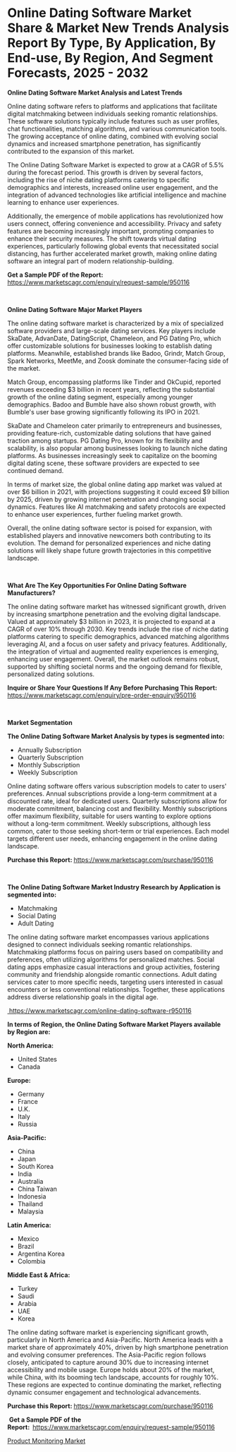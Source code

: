 <p><h1>Online Dating Software Market Share & Market New Trends Analysis Report By Type, By Application, By End-use, By Region, And Segment Forecasts, 2025 - 2032</h1></p><p><strong>Online Dating Software Market Analysis and Latest Trends</strong></p>
<p><p>Online dating software refers to platforms and applications that facilitate digital matchmaking between individuals seeking romantic relationships. These software solutions typically include features such as user profiles, chat functionalities, matching algorithms, and various communication tools. The growing acceptance of online dating, combined with evolving social dynamics and increased smartphone penetration, has significantly contributed to the expansion of this market.</p><p>The Online Dating Software Market is expected to grow at a CAGR of 5.5% during the forecast period. This growth is driven by several factors, including the rise of niche dating platforms catering to specific demographics and interests, increased online user engagement, and the integration of advanced technologies like artificial intelligence and machine learning to enhance user experiences.</p><p>Additionally, the emergence of mobile applications has revolutionized how users connect, offering convenience and accessibility. Privacy and safety features are becoming increasingly important, prompting companies to enhance their security measures. The shift towards virtual dating experiences, particularly following global events that necessitated social distancing, has further accelerated market growth, making online dating software an integral part of modern relationship-building.</p></p>
<p><strong>Get a Sample PDF of the Report:&nbsp;</strong> <a href="https://www.marketscagr.com/enquiry/request-sample/950116?utm_campaign=2010&utm_medium=2&utm_source=Github&utm_content=ia&utm_term=07032025&utm_id=online-dating-software">https://www.marketscagr.com/enquiry/request-sample/950116</a></p>
<p>&nbsp;</p>
<p><strong>Online Dating Software Major Market Players</strong></p>
<p><p>The online dating software market is characterized by a mix of specialized software providers and large-scale dating services. Key players include SkaDate, AdvanDate, DatingScript, Chameleon, and PG Dating Pro, which offer customizable solutions for businesses looking to establish dating platforms. Meanwhile, established brands like Badoo, Grindr, Match Group, Spark Networks, MeetMe, and Zoosk dominate the consumer-facing side of the market.</p><p>Match Group, encompassing platforms like Tinder and OkCupid, reported revenues exceeding $3 billion in recent years, reflecting the substantial growth of the online dating segment, especially among younger demographics. Badoo and Bumble have also shown robust growth, with Bumble's user base growing significantly following its IPO in 2021.</p><p>SkaDate and Chameleon cater primarily to entrepreneurs and businesses, providing feature-rich, customizable dating solutions that have gained traction among startups. PG Dating Pro, known for its flexibility and scalability, is also popular among businesses looking to launch niche dating platforms. As businesses increasingly seek to capitalize on the booming digital dating scene, these software providers are expected to see continued demand.</p><p>In terms of market size, the global online dating app market was valued at over $6 billion in 2021, with projections suggesting it could exceed $9 billion by 2025, driven by growing internet penetration and changing social dynamics. Features like AI matchmaking and safety protocols are expected to enhance user experiences, further fueling market growth.</p><p>Overall, the online dating software sector is poised for expansion, with established players and innovative newcomers both contributing to its evolution. The demand for personalized experiences and niche dating solutions will likely shape future growth trajectories in this competitive landscape.</p></p>
<p>&nbsp;</p>
<p><strong>What Are The Key Opportunities For Online Dating Software Manufacturers?</strong></p>
<p><p>The online dating software market has witnessed significant growth, driven by increasing smartphone penetration and the evolving digital landscape. Valued at approximately $3 billion in 2023, it is projected to expand at a CAGR of over 10% through 2030. Key trends include the rise of niche dating platforms catering to specific demographics, advanced matching algorithms leveraging AI, and a focus on user safety and privacy features. Additionally, the integration of virtual and augmented reality experiences is emerging, enhancing user engagement. Overall, the market outlook remains robust, supported by shifting societal norms and the ongoing demand for flexible, personalized dating solutions.</p></p>
<p><strong>Inquire or Share Your Questions If Any Before Purchasing This Report:</strong> <a href="https://www.marketscagr.com/enquiry/pre-order-enquiry/950116?utm_campaign=2010&utm_medium=2&utm_source=Github&utm_content=ia&utm_term=07032025&utm_id=online-dating-software">https://www.marketscagr.com/enquiry/pre-order-enquiry/950116</a></p>
<p>&nbsp;</p>
<p><strong>Market Segmentation</strong></p>
<p><strong>The Online Dating Software Market Analysis by types is segmented into:</strong></p>
<p><ul><li>Annually Subscription</li><li>Quarterly Subscription</li><li>Monthly Subscription</li><li>Weekly Subscription</li></ul></p>
<p><p>Online dating software offers various subscription models to cater to users' preferences. Annual subscriptions provide a long-term commitment at a discounted rate, ideal for dedicated users. Quarterly subscriptions allow for moderate commitment, balancing cost and flexibility. Monthly subscriptions offer maximum flexibility, suitable for users wanting to explore options without a long-term commitment. Weekly subscriptions, although less common, cater to those seeking short-term or trial experiences. Each model targets different user needs, enhancing engagement in the online dating landscape.</p></p>
<p><strong>Purchase this Report:&nbsp;</strong><a href="https://www.marketscagr.com/purchase/950116?utm_campaign=2010&utm_medium=2&utm_source=Github&utm_content=ia&utm_term=07032025&utm_id=online-dating-software">https://www.marketscagr.com/purchase/950116</a></p>
<p>&nbsp;</p>
<p><strong>The Online Dating Software Market Industry Research by Application is segmented into:</strong></p>
<p><ul><li>Matchmaking</li><li>Social Dating</li><li>Adult Dating</li></ul></p>
<p><p>The online dating software market encompasses various applications designed to connect individuals seeking romantic relationships. Matchmaking platforms focus on pairing users based on compatibility and preferences, often utilizing algorithms for personalized matches. Social dating apps emphasize casual interactions and group activities, fostering community and friendship alongside romantic connections. Adult dating services cater to more specific needs, targeting users interested in casual encounters or less conventional relationships. Together, these applications address diverse relationship goals in the digital age.</p></p>
<p><a href="https://www.marketscagr.com/online-dating-software-r950116?utm_campaign=2010&utm_medium=2&utm_source=Github&utm_content=ia&utm_term=07032025&utm_id=online-dating-software">&nbsp;https://www.marketscagr.com/online-dating-software-r950116</a></p>
<p><strong>In terms of Region, the Online Dating Software Market Players available by Region are:</strong></p>
<p>
    <p> <strong> North America: </strong>
        <ul>
            <li>United States</li>
            <li>Canada</li>
        </ul>
        </p> 
    <p> <strong> Europe: </strong>
        <ul>
            <li>Germany</li>
            <li>France</li>
            <li>U.K.</li>
            <li>Italy</li>
            <li>Russia</li>
        </ul>
        </p> 
    <p> <strong> Asia-Pacific: </strong>
        <ul>
            <li>China</li>
            <li>Japan</li>
            <li>South Korea</li>
            <li>India</li>
            <li>Australia</li>
            <li>China Taiwan</li>
            <li>Indonesia</li>
            <li>Thailand</li>
            <li>Malaysia</li>
        </ul>
        </p> 
    <p> <strong> Latin America: </strong>
        <ul>
            <li>Mexico</li>
            <li>Brazil</li>
            <li>Argentina Korea</li>
            <li>Colombia</li>
        </ul>
        </p> 
    <p> <strong> Middle East & Africa: </strong>
        <ul>
            <li>Turkey</li>
            <li>Saudi</li>
            <li>Arabia</li>
            <li>UAE</li>
            <li>Korea</li>
        </ul>
    </p>
    </p>
<p><p>The online dating software market is experiencing significant growth, particularly in North America and Asia-Pacific. North America leads with a market share of approximately 40%, driven by high smartphone penetration and evolving consumer preferences. The Asia-Pacific region follows closely, anticipated to capture around 30% due to increasing internet accessibility and mobile usage. Europe holds about 20% of the market, while China, with its booming tech landscape, accounts for roughly 10%. These regions are expected to continue dominating the market, reflecting dynamic consumer engagement and technological advancements.</p></p>
<p><strong>Purchase this Report: </strong><a href="https://www.marketscagr.com/purchase/950116?utm_campaign=2010&utm_medium=2&utm_source=Github&utm_content=ia&utm_term=07032025&utm_id=online-dating-software">https://www.marketscagr.com/purchase/950116</a></p>
<p>&nbsp;<strong>Get a Sample PDF of the Report:&nbsp;&nbsp;</strong><a href="https://www.marketscagr.com/enquiry/request-sample/950116?utm_campaign=2010&utm_medium=2&utm_source=Github&utm_content=ia&utm_term=07032025&utm_id=online-dating-software">https://www.marketscagr.com/enquiry/request-sample/950116</a></p>
<p><strong></strong></p>
<p><p><a href="https://github.com/BryceTownsendr/Market-Research-Report-List-7/blob/main/product-monitoring-market.md?utm_campaign=2010&utm_medium=2&utm_source=Github&utm_content=ia&utm_term=07032025&utm_id=online-dating-software">Product Monitoring Market</a></p></p>